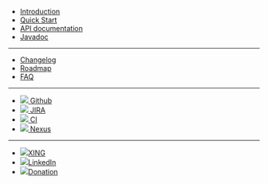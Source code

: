 - [Introduction](/intro)
- [Quick Start](quickstart)
- [API documentation](/api)
- [Javadoc](https://javadoc.io/doc/io.spot-next/spot-core/)
****
- [Changelog](changelog.md)
- [Roadmap](/roadmap)
- [FAQ](/faq)
<!--- - [![](//icongr.am/feather/code.svg?size=16&color=808080)API documentation](/api) --->
<!--- - [![](//icongr.am/feather/file-text.svg?size=16&color=808080)Javadoc](/javadoc) --->
****
- [![](https://icongram.jgog.in/simple/github.svg?color=808080&size=22)   Github](https://github.com/mojo2012/spot-framework)
- [![](https://icongram.jgog.in/simple/jira.svg?color=808080&size=22)     JIRA](https://JIRA.spot-next.io)
- [![](https://icongram.jgog.in/simple/travisci.svg?color=808080&size=22) CI](https://travis-ci.org/mojo2012/spot-framework)
- [![](https://icongram.jgog.in/simple/nodejs.svg?color=808080&size=22)   Nexus](https://nexus.spot-next.io)
****
- [![](https://icongram.jgog.in/simple/xing.svg?color=808080&size=22)XING](https://www.xing.com/profile/Matthias_Fuchs15?sc_o=mxb_p)
- [![](https://icongram.jgog.in/fontawesome/linkedin.svg?color=808080&size=22)LinkedIn](https://www.linkedin.com/in/matthias-fuchs-2aa4563b/)
- [![](https://icongram.jgog.in/simple/paypal.svg?color=808080&size=22)Donation](https://www.paypal.me/mojo2012/10)
